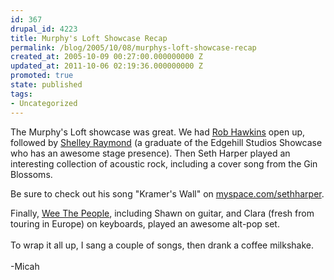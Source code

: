 ```yaml
---
id: 367
drupal_id: 4223
title: Murphy's Loft Showcase Recap
permalink: /blog/2005/10/08/murphys-loft-showcase-recap
created_at: 2005-10-09 00:27:00.000000000 Z
updated_at: 2011-10-06 02:19:36.000000000 Z
promoted: true
state: published
tags:
- Uncategorized
---
```

The Murphy's Loft showcase was great. We had <a href="http://www.robhawkins.com/">Rob Hawkins</a> open up, followed by <a href="http://www.myspace.com/shelleyraymond">Shelley Raymond</a> (a graduate of the Edgehill Studios Showcase who has an awesome stage presence). Then Seth Harper played an interesting collection of acoustic rock, including a cover song from the Gin Blossoms. 

Be sure to check out his song "Kramer's Wall" on <a href="http://www.myspace.com/sethharper">myspace.com/sethharper</a>. 

Finally, <a href="http://www.weethepeople.us/">Wee The People</a>, including Shawn on guitar, and Clara (fresh from touring in Europe) on keyboards, played an awesome alt-pop set.<br /><br />To wrap it all up, I sang a couple of songs, then drank a coffee milkshake.<br /><br />-Micah
